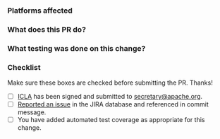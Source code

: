 ### Platforms affected


### What does this PR do?


### What testing was done on this change?


### Checklist
Make sure these boxes are checked before submitting the PR. Thanks!
- [ ] [ICLA](http://www.apache.org/licenses/icla.txt) has been signed and submitted to secretary@apache.org.
- [ ] [Reported an issue](http://cordova.apache.org/contribute/issues.html) in the JIRA database and referenced in commit message.  
- [ ] You have added automated test coverage as appropriate for this change.
